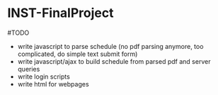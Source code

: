 # INST-FinalProject

#TODO
- write javascript to parse schedule (no pdf parsing anymore, too complicated, do simple text submit form)
- write javascript/ajax to build schedule from parsed pdf and server queries
- write login scripts
- write html for webpages